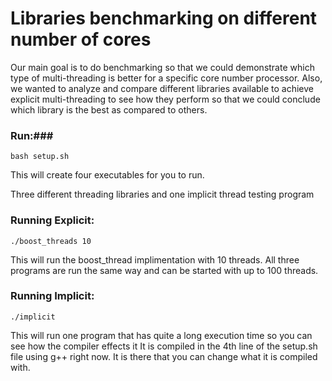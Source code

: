 # Libraries benchmarking on different number of cores 
Our main goal is to do benchmarking so that we could demonstrate which type of multi-threading is better for a specific core number processor. Also, we wanted to analyze and compare different libraries available to achieve explicit multi-threading to see how they perform so that we could conclude which library is the best as compared to others.

### Run:###

    bash setup.sh

This will create four executables for you to run.

Three different threading libraries and one implicit thread testing program

### Running Explicit: ###

	./boost_threads 10

This will run the boost_thread implimentation with 10 threads.
All three programs are run the same way and can be started with up to 100 threads.

### Running Implicit: ###

	./implicit

This will run one program that has quite a long execution time so you can see how the compiler effects it
It is compiled in the 4th line of the setup.sh file using g++ right now. It is there that you can change what it is compiled with.
